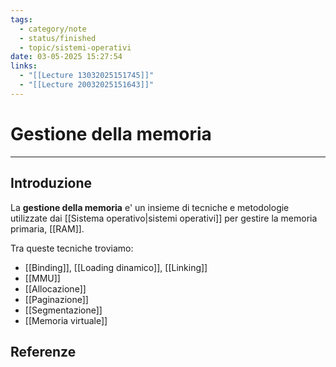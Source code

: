 ```yaml
---
tags:
  - category/note
  - status/finished
  - topic/sistemi-operativi
date: 03-05-2025 15:27:54
links:
  - "[[Lecture 13032025151745]]"
  - "[[Lecture 20032025151643]]"
---
```

# Gestione della memoria
---
## Introduzione
La **gestione della memoria** e' un insieme di tecniche e metodologie utilizzate dai [[Sistema operativo|sistemi operativi]] per gestire la memoria primaria, [[RAM]].

Tra queste tecniche troviamo:
- [[Binding]], [[Loading dinamico]], [[Linking]]
- [[MMU]]
- [[Allocazione]]
- [[Paginazione]]
- [[Segmentazione]]
- [[Memoria virtuale]]

## Referenze